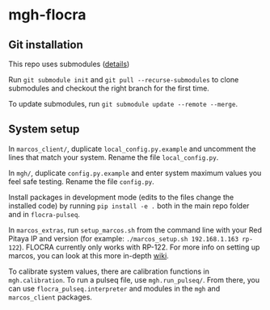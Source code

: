 # mgh-flocra

## Git installation
This repo uses submodules ([details](https://git-scm.com/book/en/v2/Git-Tools-Submodules))

Run `git submodule init` and `git pull --recurse-submodules` to clone submodules and checkout the right branch for the first time.

To update submodules, run `git submodule update --remote --merge`.

## System setup
In `marcos_client/`, duplicate `local_config.py.example` and uncomment the lines that match your system. Rename the file `local_config.py`.

In `mgh/`, duplicate `config.py.example` and enter system maximum values you feel safe testing. Rename the file `config.py`.

Install packages in development mode (edits to the files change the installed code) by running `pip install -e .` both in the main repo folder and in `flocra-pulseq`.

In `marcos_extras`, run `setup_marcos.sh` from the command line with your Red Pitaya IP and version (for example: `./marcos_setup.sh 192.168.1.163 rp-122`). FLOCRA currently only works with RP-122. For more info on setting up marcos, you can look at this more in-depth [wiki](https://github.com/vnegnev/marcos_extras/wiki/setting_marcos_up).

To calibrate system values, there are calibration functions in `mgh.calibration`. To run a pulseq file, use `mgh.run_pulseq/`. From there, you can use `flocra_pulseq.interpreter` and modules in the `mgh` and `marcos_client` packages. 
